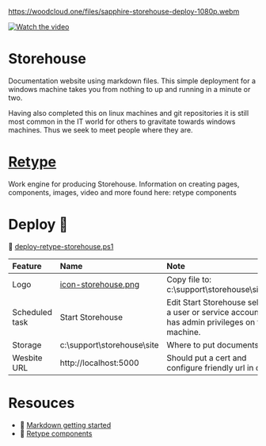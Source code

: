https://woodcloud.one/files/sapphire-storehouse-deploy-1080p.webm

[![Watch the video](https://img.freepik.com/free-vector/minimal-white-style-video-player-template-design_1017-25481.jpg)](https://woodcloud.one/files/sapphire-storehouse-deploy-1080p.mp4)

# Storehouse
Documentation website using markdown files. This simple deployment for a windows machine takes you from nothing to up and running in a minute or two.

Having also completed this on linux machines and git repositories it is still most common in the IT world for others to gravitate towards windows machines. Thus we seek to meet people where they are.

# [Retype](https://retype.com)
Work engine for producing Storehouse. Information on creating pages, components, images, video and more found here: retype components

# Deploy :hammer:
:page_with_curl: [deploy-retype-storehouse.ps1](deploy-retype-storehouse.ps1)

|Feature|Name|Note|
|:---|:---|:---|
|Logo|[icon-storehouse.png](images/icon-storehouse.png)|Copy file to: c:\support\storehouse\site\files|
|Scheduled task|Start Storehouse|Edit Start Storehouse selecting a user or service account that has admin privileges on the machine.|
|Storage|c:\support\storehouse\site|Where to put documents, etc.|
|Wesbite URL|http://localhost:5000 |Should put a cert and configure friendly url in dns.|

# Resouces
- :blue_book: [Markdown getting started](https://www.markdownguide.org/getting-started/)
- :closed_book: [Retype components](https://retype.com/components/)
